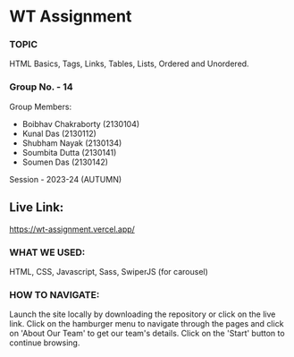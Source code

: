 # WT Assignment

### TOPIC 
HTML Basics, Tags, Links, Tables, Lists, Ordered and Unordered.

### Group No. - 14
Group Members:

* Boibhav Chakraborty (2130104)
* Kunal Das (2130112)
* Shubham Nayak (2130134)
* Soumbita Dutta (2130141)
* Soumen Das (2130142)

Session - 2023-24 (AUTUMN)

## Live Link:
https://wt-assignment.vercel.app/

### WHAT WE USED:

HTML, CSS, Javascript, Sass, SwiperJS (for carousel)

### HOW TO NAVIGATE:

Launch the site locally by downloading the repository or click on the live link. Click on the hamburger menu to navigate through the pages and click on 'About Our Team' to get our team's details. Click on the 'Start' button to continue browsing.
